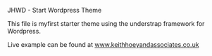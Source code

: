 JHWD - Start Wordpress Theme 

This file is myfirst starter theme using the understrap framework for Wordpress.

Live example can be found at www.keithhoeyandassociates.co.uk 
